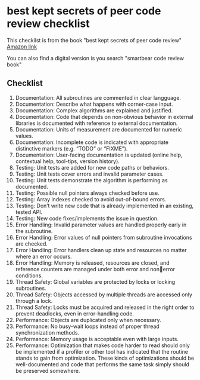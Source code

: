 # best kept secrets of peer code review checklist

This checkilst is from the book "best kept secrets of peer code review" [Amazon link](https://www.amazon.co.uk/Best-Kept-Secrets-Peer-Review/dp/1599160676)

You can also find a digital version is you search "smartbear code review book"

## Checklist 

1. Documentation: All subroutines are commented in clear langguage.
2. Documentation: Describe what happens with corner-case input.
3. Documentation: Complex algorithms are explained and justified.
4. Documentation: Code that depends on non-obvious behavior in external libraries is documented with reference to external documentation.
5. Documentation: Units of measurement are documented for numeric values.
6. Documentation: Incomplete code is indicated with appropriate distinctive markers (e.g. “TODO” or “FIXME”).
7. Documentation: User-facing documentation is updated (online help, contextual help, tool-tips, version history).
8. Testing: Unit tests are added for new code paths or behaviors.
9. Testing: Unit tests cover errors and invalid parameter cases.
10. Testing: Unit tests demonstrate the algorithm is performing as documented.
11. Testing: Possible null pointers always checked before use.
12. Testing: Array indexes checked to avoid out-of-bound errors.
13. Testing: Don’t write new code that is already implemented in an existing, tested API.
14. Testing: New code fixes/implements the issue in question.
15. Error Handling: Invalid parameter values are handled properly early in the subroutine.
16. Error Handling: Error values of null pointers from subroutine invocations are checked.
17. Error Handling: Error handlers clean up state and resources no matter where an error occurs.
18. Error Handling: Memory is released, resources are closed, and reference counters are managed under both error and nonerror conditions.
19. Thread Safety: Global variables are protected by locks or locking subroutines.
20. Thread Safety: Objects accessed by multiple threads are accessed only through a lock.
21. Thread Safety: Locks must be acquired and released in the right order to prevent deadlocks, even in error-handling code.
22. Performance: Objects are duplicated only when necessary.
23. Performance: No busy-wait loops instead of proper thread synchronization methods.
24. Performance: Memory usage is acceptable even with large inputs.
25. Performance: Optimization that makes code harder to read should only be implemented if a profiler or other tool has indicated that the routine stands to gain from optimization. These kinds of optimizations should be well-documented and code that performs the same task simply should be preserved somewhere.
    
